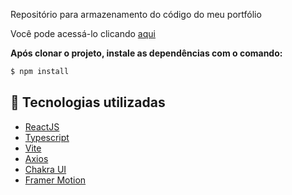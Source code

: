 Repositório para armazenamento do código do meu portfólio

Você pode acessá-lo clicando [aqui](https://hugo-patricio-portfolio.netlify.app/)

**Após clonar o projeto, instale as dependências com o comando:**

```bash
$ npm install
```

## 🚀 Tecnologias utilizadas

- [ReactJS](https://reactjs.org/)
- [Typescript](https://www.typescriptlang.org/)
- [Vite](https://vitejs.dev/)
- [Axios](https://github.com/axios/axios)
- [Chakra UI](https://chakra-ui.com/)
- [Framer Motion](https://www.framer.com/)